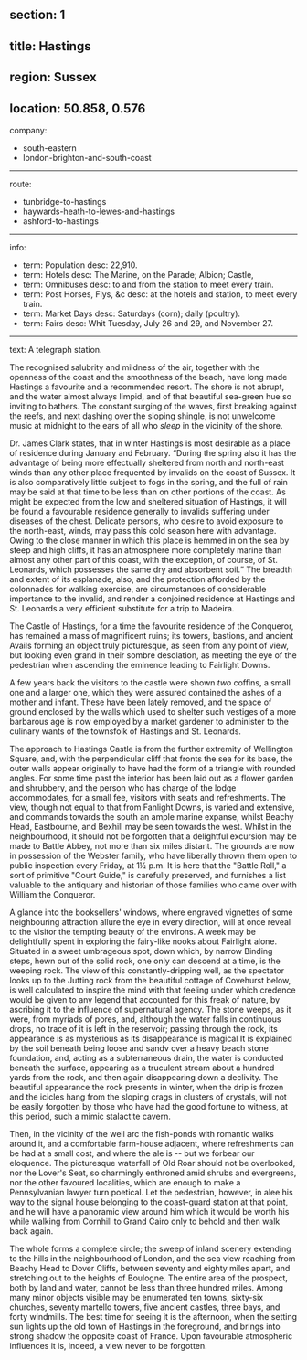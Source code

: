 section: 1
----
title: Hastings
----
region: Sussex
----
location: 50.858, 0.576
----
company:
- south-eastern
- london-brighton-and-south-coast
----
route:
- tunbridge-to-hastings
- haywards-heath-to-lewes-and-hastings
- ashford-to-hastings
----
info:
- term: Population
  desc: 22,910.
- term: Hotels
  desc: The Marine, on the Parade; Albion; Castle,
- term: Omnibuses
  desc: to and from the station to meet every train.
- term: Post Horses, Flys, &c
  desc: at the hotels and station, to meet every train.
- term: Market Days
  desc: Saturdays (corn); daily (poultry).
- term: Fairs
  desc: Whit Tuesday, July 26 and 29, and November 27.
----
text: A telegraph station.

The recognised salubrity and mildness of the air, together with the openness of the coast and the smoothness of the beach, have long made Hastings a favourite and a recommended resort. The shore is not abrupt, and the water almost always limpid, and of that beautiful sea-green hue so inviting to bathers. The constant surging of the waves, first breaking against the reefs, and next dashing over the sloping shingle, is not unwelcome music at midnight to the ears of all who *sleep* in the vicinity of the shore.

Dr. James Clark states, that in winter Hastings is most desirable as a place of residence during January and February. <q>During the spring also it has the advantage of being more effectually sheltered from north and north-east winds than any other place frequented by invalids on the coast of Sussex. It is also comparatively little subject to fogs in the spring, and the full of rain may be said at that time to be less than on other portions of the coast. As might be expected from the low and sheltered situation of Hastings, it will be found a favourable residence generally to invalids suffering under diseases of the chest. Delicate persons, who desire to avoid exposure to the north-east, winds, may pass this cold season here with advantage. Owing to the close manner in which this place is hemmed in on the sea by steep and high cliffs, it has an atmosphere more completely marine than almost any other part of this coast, with the exception, of course, of St. Leonards, which possesses the same dry and absorbent soil.</q> The breadth and extent of its esplanade, also, and the protection afforded by the colonnades for walking exercise, are circumstances of considerable importance to the invalid, and render a conjoined residence at Hastings and St. Leonards a very efficient substitute for a trip to Madeira.

The Castle of Hastings, for a time the favourite residence of the Conqueror, has remained a mass of magnificent ruins; its towers, bastions, and ancient Avails forming an object truly picturesque, as seen from any point of view, but looking even grand in their sombre desolation, as meeting the eye of the pedestrian when ascending the eminence leading to Fairlight Downs.

A few years back the visitors to the castle were shown *two* coffins, a small one and a larger one, which they were assured contained the ashes of a mother and infant. These have been lately removed, and the space of ground enclosed by the walls which used to shelter such vestiges of a more barbarous age is now employed by a market gardener to administer to the culinary wants of the townsfolk of Hastings and St. Leonards.

The approach to Hastings Castle is from the further extremity of Wellington Square, and, with the perpendicular cliff that fronts the sea for its base, the outer walls appear originally to have had the form of a triangle with rounded angles. For some time past the interior has been laid out as a flower garden and shrubbery, and the person who has charge of the lodge accommodates, for a small fee, visitors with seats and refreshments. The view, though not equal to that from Fanlight Downs, is varied and extensive, and commands towards the south an ample marine expanse, whilst Beachy Head, Eastbourne, and Bexhill may be seen towards the west. Whilst in the neighbourhood, it should not be forgotten that a delightful excursion may be made to Battle Abbey, not more than six miles distant. The grounds are now in possession of the Webster family, who have liberally thrown them open to public inspection every Friday, at 1½ p.m. It is here that the "Battle Roll," a sort of primitive "Court Guide," is carefully preserved, and furnishes a list valuable to the antiquary and historian of those families who came over with William the Conqueror.

A glance into the booksellers' windows, where engraved vignettes of some neighbouring attraction allure the eye in every direction, will at once reveal to the visitor the tempting beauty of the environs. A week may be delightfully spent in exploring the fairy-like nooks about Fairlight alone. Situated in a sweet umbrageous spot, down which, by narrow Binding steps, hewn out of the solid rock, one only can descend at a time, is the weeping rock. The view of this constantly-dripping well, as the spectator looks up to the Jutting rock from the beautiful cottage of Covehurst below, is well calculated to inspire the mind with that feeling under which credence would be given to any legend that accounted for this freak of nature, by ascribing it to the influence of supernatural agency. The stone weeps, as it were, from myriads of pores, and, although the water falls in continuous drops, no trace of it is left in the reservoir; passing through the rock, its appearance is as mysterious as its disappearance is magical It is explained by the soil beneath being loose and sandv over a heavy beach stone foundation, and, acting as a subterraneous drain, the water is conducted beneath the surface, appearing as a truculent stream about a hundred yards from the rock, and then again disappearing down a declivity. The beautiful appearance the rock presents in winter, when the drip is frozen and the icicles hang from the sloping crags in clusters of crystals, will not be easily forgotten by those who have had the good fortune to witness, at this period, such a mimic stalactite cavern.

Then, in the vicinity of the well arc the fish-ponds with romantic walks around it, and a comfortable farm-house adjacent, where refreshments can be had at a small cost, and where the ale is -- but we forbear our eloquence. The picturesque waterfall of Old Roar should not be overlooked, nor the Lover's Seat, so charmingly enthroned amid shrubs and evergreens, nor the other favoured localities, which are enough to make a Pennsylvanian lawyer turn poetical. Let the pedestrian, however, in alee his way to the signal house belonging to the coast-guard station at that point, and he will have a panoramic view around him which it would be worth his while walking from Cornhill to Grand Cairo only to behold and then walk back again.

The whole forms a complete circle; the sweep of inland scenery extending to the hills in the neighbourhood of London, and the sea view reaching from Beachy Head to Dover Cliffs, between seventy and eighty miles apart, and stretching out to the heights of Boulogne. The entire area of the prospect, both by land and water, cannot be less than three hundred miles. Among many minor objects visible may be enumerated ten towns, sixty-six churches, seventy martello towers, five ancient castles, three bays, and forty windmills. The best time for seeing it is the afternoon, when the setting sun lights up the old town of Hastings in the foreground, and brings into strong shadow the opposite coast of France. Upon favourable atmospheric influences it is, indeed, a view never to be forgotten.
